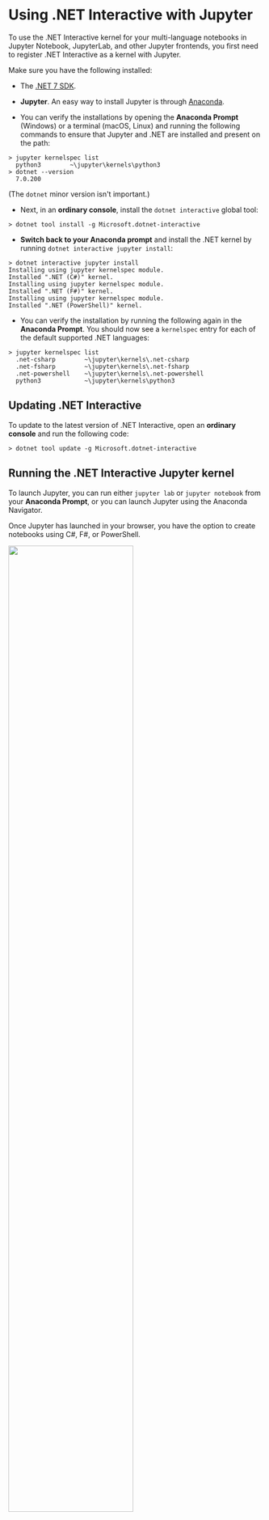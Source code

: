# Using .NET Interactive with Jupyter 

To use the .NET Interactive kernel for your multi-language notebooks in Jupyter Notebook, JupyterLab, and other Jupyter frontends, you first need to register .NET Interactive as a kernel with Jupyter.  

Make sure you have the following installed:

* The [.NET 7 SDK](https://dotnet.microsoft.com/en-us/download).
* **Jupyter**. An easy way to install Jupyter is through [Anaconda](https://www.anaconda.com/distribution).

* You can verify the installations by opening the **Anaconda Prompt** (Windows) or a terminal (macOS, Linux) and running the following commands to ensure that Jupyter and .NET are installed and present on the path:

```console
> jupyter kernelspec list
  python3        ~\jupyter\kernels\python3
> dotnet --version
  7.0.200
```

(The `dotnet` minor version isn't important.)

* Next, in an **ordinary console**, install the `dotnet interactive` global tool:

```console
> dotnet tool install -g Microsoft.dotnet-interactive
```

* **Switch back to your Anaconda prompt** and install the .NET kernel by running `dotnet interactive jupyter install`:

```console
> dotnet interactive jupyter install
Installing using jupyter kernelspec module.
Installed ".NET (C#)" kernel.
Installing using jupyter kernelspec module.
Installed ".NET (F#)" kernel.
Installing using jupyter kernelspec module.
Installed ".NET (PowerShell)" kernel.
```
    
* You can verify the installation by running the following again in the **Anaconda Prompt**. You should now see a `kernelspec` entry for each of the default supported .NET languages:

```console
> jupyter kernelspec list
  .net-csharp        ~\jupyter\kernels\.net-csharp
  .net-fsharp        ~\jupyter\kernels\.net-fsharp
  .net-powershell    ~\jupyter\kernels\.net-powershell
  python3            ~\jupyter\kernels\python3
```

## Updating .NET Interactive

To update to the latest version of .NET Interactive, open an **ordinary console** and run the following code: 

```console
> dotnet tool update -g Microsoft.dotnet-interactive
```

## Running the .NET Interactive Jupyter kernel

To launch Jupyter, you can run either `jupyter lab` or `jupyter notebook` from your **Anaconda Prompt**, or you can launch Jupyter using the Anaconda Navigator.

Once Jupyter has launched in your browser, you have the option to create notebooks using C#, F#, or PowerShell.

<img src = "https://user-images.githubusercontent.com/547415/78056370-ddd0cc00-7339-11ea-9379-c40f8b5c1ae5.png" width = "70%">
